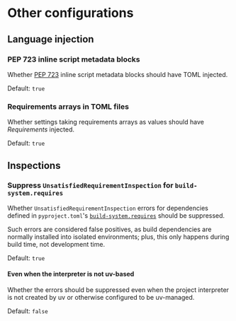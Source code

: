 # Other configurations


## Language injection


### PEP 723 inline script metadata blocks

Whether [PEP 723][1] inline script metadata blocks
should have TOML injected.

Default: `true`


### Requirements arrays in TOML files

Whether settings taking requirements arrays as values
should have <i>Requirements</i> injected.

Default: `true`


## Inspections


### Suppress `UnsatisfiedRequirementInspection` for `build-system.requires`

Whether `UnsatisfiedRequirementInspection` errors for dependencies defined
in `pyproject.toml`'s [`build-system.requires`][2] should be suppressed.

Such errors are considered false positives,
as build dependencies are normally installed into isolated environments;
plus, this only happens during build time, not development time.

Default: `true`


#### Even when the interpreter is not uv-based

Whether the errors should be suppressed even when
the project interpreter is not created by uv
or otherwise configured to be uv-managed.

Default: `false`


  [1]: https://peps.python.org/pep-0723/
  [2]: https://packaging.python.org/en/latest/specifications/pyproject-toml/#declaring-build-system-dependencies-the-build-system-table
